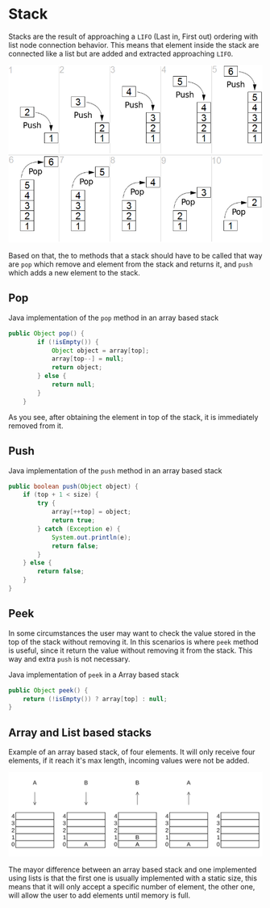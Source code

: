 # Stack

Stacks are the result of approaching a `LIFO` (Last in, First out) ordering with list node connection behavior. This means that element inside the stack are connected like a list but are added and extracted approaching `LIFO`.

[![](/static/vendor/img/wikipedia/lifo_stack.png)](https://commons.wikimedia.org/wiki/File:Lifo_stack.png)

Based on that, the to methods that a stack should have to be called that way are `pop` which remove and element from the stack and returns it, and `push` which adds a new element to the stack.

## Pop

Java implementation of the `pop` method in an array based stack

```java
public Object pop() {
        if (!isEmpty()) {
            Object object = array[top];
            array[top--] = null;
            return object;
        } else {
            return null;
        }
    }
```

As you see, after obtaining the element in top of the stack, it is immediately removed from it.

## Push

Java implementation of the `push` method in an array based stack

```java
public boolean push(Object object) {
    if (top + 1 < size) {
        try {
            array[++top] = object;
            return true;
        } catch (Exception e) {
            System.out.println(e);
            return false;
        }
    } else {
        return false;
    }
}
```

## Peek

In some circumstances the user may want to check the value stored in the top of the stack without removing it. In this scenarios is where `peek` method is useful, since it return the value without removing it from the stack. This way and extra `push` is not necessary.

Java implementation of `peek` in a Array based stack

```java
public Object peek() {
    return (!isEmpty()) ? array[top] : null;
}
```

## Array and List based stacks

Example of an array based stack, of four elements. It will only receive four elements, if it reach it's max length, incoming values were not be added.

[![](/static/vendor/img/wikipedia/Stack_(data_structure)_LIFO.svg)](https://commons.wikimedia.org/wiki/File:Stack_(data_structure)_LIFO.svg)

The mayor difference between an array based stack and one implemented using lists is that the first one is usually implemented with a static size, this means that it will only accept a specific number of element, the other one, will allow the user to add elements until memory  is full.
